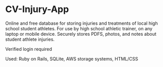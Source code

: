 # CV-Injury-App

Online and free database for storing injuries and treatments of local high school student athletes. 
For use by high school athletic trainer, on any laptop or mobile device.
Securely stores PDFS, photos, and notes about student athlete injuries.

Verified login required

Used: Ruby on Rails, SQLite, AWS storage systems, HTML/CSS



